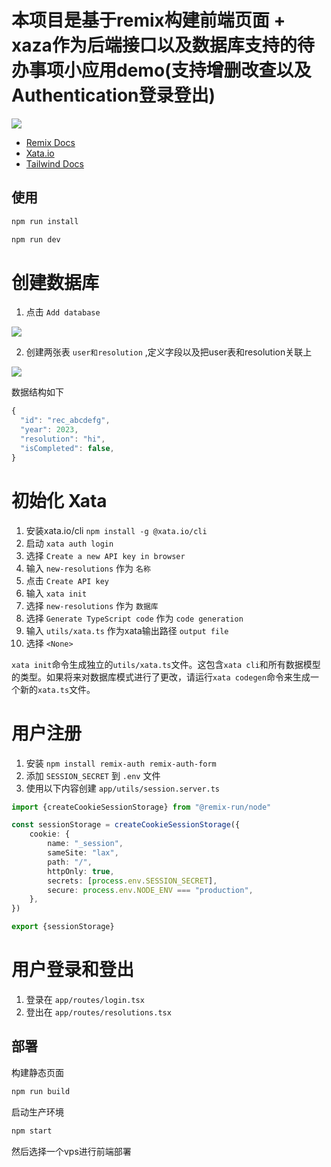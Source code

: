 # 本项目是基于remix构建前端页面 + xaza作为后端接口以及数据库支持的待办事项小应用demo(支持增删改查以及Authentication登录登出)

![](https://s3.bmp.ovh/imgs/2023/02/20/666ba6dd4743ce1c.png)

- [Remix Docs](https://remix.run/docs)
- [Xata.io](https://xata.io/)
- [Tailwind Docs](https://tailwindcss.com/)

## 使用

```sh
npm run install
```

```sh
npm run dev
```


# 创建数据库
1. 点击 `Add database`  

![](https://s3.bmp.ovh/imgs/2023/02/20/561e1f4337d473a8.png)

2. 创建两张表 `user和resolution`  ,定义字段以及把user表和resolution关联上

![](https://s3.bmp.ovh/imgs/2023/02/20/05675ab39462cde7.png)


数据结构如下

```typescript
{
  "id": "rec_abcdefg",
  "year": 2023,
  "resolution": "hi",
  "isCompleted": false,
}
```


# 初始化 Xata

1. 安装xata.io/cli  `npm install -g @xata.io/cli`
2. 启动 `xata auth login`
3. 选择 `Create a new API key in browser`
4. 输入 `new-resolutions` 作为 `名称`
5. 点击 `Create API key`
6. 输入 `xata init`
7. 选择 `new-resolutions` 作为 `数据库`
8. 选择 `Generate TypeScript code` 作为 `code generation`
9. 输入 `utils/xata.ts` 作为xata输出路径 `output file`
10. 选择 `<None>` 


`xata init`命令生成独立的`utils/xata.ts`文件。这包含`xata cli`和所有数据模型的类型。如果将来对数据库模式进行了更改，请运行`xata codegen`命令来生成一个新的`xata.ts`文件。


# 用户注册

1. 安装 `npm install remix-auth remix-auth-form`
2. 添加 `SESSION_SECRET` 到 `.env` 文件
3. 使用以下内容创建 `app/utils/session.server.ts` 

```typescript
import {createCookieSessionStorage} from "@remix-run/node"

const sessionStorage = createCookieSessionStorage({
    cookie: {
        name: "_session",
        sameSite: "lax",
        path: "/",
        httpOnly: true,
        secrets: [process.env.SESSION_SECRET],
        secure: process.env.NODE_ENV === "production",
    },
})

export {sessionStorage}
```

# 用户登录和登出

1. 登录在 `app/routes/login.tsx` 
2. 登出在 `app/routes/resolutions.tsx`

## 部署
  构建静态页面

```sh
npm run build
```

  启动生产环境

```sh
npm start
```

然后选择一个vps进行前端部署
